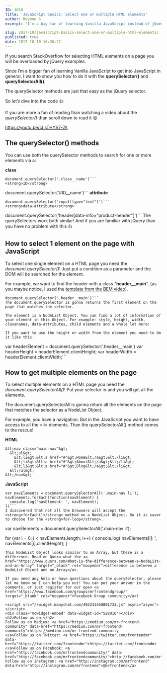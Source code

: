 ```yaml
---
ID: 1018
title: 'JavaScript basics: Select one or multiple HTML elements'
author: Raymon S
excerpt: "I'm a big fan of learning Vanilla JavaScript instead of jQuery. I want to show how easy the querySelector() and querySelectorAll() are! (video included)."

slug: 2017/10/javascript-basics-select-one-or-multiple-html-elements/
published: true
date: 2017-10-10 16:20:22
---
```

If you search StackOverflow for selecting HTML elements on a page you will be overloaded by jQuery examples.

Since I’m a bigger fan of learning Vanilla JavaScript to get into JavaScript in general, I want to show you how to do it with the <strong>querySelector()</strong> and <strong>querySelectorAll()</strong>.

The querySelector methods are just that easy as the jQuery selector.

So let’s dive into the code &#x1f44d;

If you are more a fan of reading than watching a video about the <em>querySelector()</em> than scroll down to read it &#x1f609;

https://youtu.be/cLsTHYS7-7A
<h2><b>The querySelector() methods</b></h2>
You can use both the querySelector methods to search for one or more elements via a:

<strong>class</strong>
```
document.querySelector('.class__name')```
<strong>ID</strong>
```
document.querySelector('#ID__name')```
<strong>attribute</strong>
```
document.querySelector('input[type="text"]')```
<strong>data-attribute</strong>
```
document.querySelector('header[data-info="product-header"]')```
The querySelectors work both similar! And if you are familiar with jQuery than you have no problem with this &#x1f44d;
<h2><b>How to select 1 element on the page with JavaScript</b></h2>
To select one single element on a HTML page you need the <em>document.querySelector()</em>! Just put a condition as a parameter and the DOM will be searched for the element.

For example, we want to find the header with a class "<strong>header__main</strong>". (as you maybe notice, I used the <a href="https://blog.mrfrontend.org/2017/10/write-better-css-with-bem/">template from the BEM video</a>).
```
document.querySelector('.header__main')```
The document.querySelector is gonna returns the first element on the page that matches the selector.

The element is a NodeList Object. You can find a lot of information of your element in this Object. For example: style, height, width, classnames, data-attributes, child elements and a whole lot more!

If you want to use the height or width from the element you need to do it like this.
```
var headerElement = document.querySelector('.header__main')
var headerHeight = headerElement.clientHeight;
var headerWidth = headerElement.clientWidth;```
<h2><b>How to get multiple elements on the page</b></h2>
To select multiple elements on a HTML page you need the <em>document.querySelectorAll()</em>! Put your selector in and you will get all the elements.

The document.querySelectorAll is gonna return all the elements on the page that matches the selector as a NodeList Object.

For example, you have a navigation. But in the JavaScript you want to have access to all the &lt;li&gt; elements. Than the querySelectorAll() method comes to the rescue!

<strong>HTML</strong>
```
&lt;nav class=“main-nav”&gt;
  &lt;ul&gt;
    &lt;li&gt;&lt;a href="#"&gt;Home&lt;/a&gt;&lt;/li&gt;
    &lt;li&gt;&lt;a href="#"&gt;About&lt;/a&gt;&lt;/li&gt;
    &lt;li&gt;&lt;a href="#"&gt;Blog&lt;/a&gt;&lt;/li&gt;
  &lt;/ul&gt;
&lt;/nav&gt;
```
<strong>JavaScript</strong>
```
var navElements = document.querySelectorAll('.main-nav li');
navElements.forEach(function(navElement) {
  console.log('navElement: ', navElement);
})```
I discovered that not all the browsers will accept the <strong>forEach()</strong> method on a NodeList Object. So it is saver to choose for the <strong>for-loop</strong>.
```
var navElements = document.querySelectorAll('.main-nav li');

for (var i = 0; i &lt; navElements.length; i++) {
  console.log('navElements[i]: ', navElements[i].clientHeight);
}
```
This NodeList Object looks similar to an Array, but there is a difference. Read on Quora what the <a href="https://www.quora.com/What-is-the-difference-between-a-NodeList-and-an-Array" target="_blank" rel="noopener">difference is between a NodeList Object and an Array</a>.

If you need any help or have questions about the querySelector, please let me know so I can help you out! You can put your answer in the comments, or just register for our open <a href="https://www.facebook.com/groups/mrfrontendgroup/" target="_blank" rel="noopener">Facebook Group community</a>!

<script src="//widget.manychat.com/493241460881733.js" async="async">
</script>
<div class="mcwidget-embed" data-widget-id="528016"></div>
<h2>Follow us on:</h2>
Follow us on Medium: <a href="https://medium.com/mr-frontend-community" data-href="https://medium.com/mr-frontend-community">https://medium.com/mr-frontend-community
</a>Follow us on Twitter: <a href="https://twitter.com/frontendmr" data-href="https://twitter.com/frontendmr">https://twitter.com/frontendmr
</a>Follow us on Facebook: <a href="http://facebook.com/mrfrontendcommunity/" data-href="http://facebook.com/mrfrontendcommunity/">http://facebook.com/mrfrontendcommunity/</a>
Follow us on Instagram: <a href="http://instagram.com/mrfrontend" data-href="http://instagram.com/mrfrontend">@mrfrontend</a>